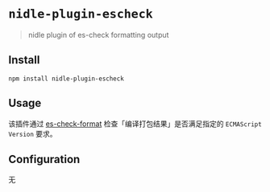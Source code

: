 # `nidle-plugin-escheck`

> nidle plugin of es-check formatting output

## Install
```
npm install nidle-plugin-escheck
```

## Usage
该插件通过 [es-check-format](https://www.npmjs.com/package/es-check-format) 检查「编译打包结果」是否满足指定的 `ECMAScript Version` 要求。

## Configuration
无
